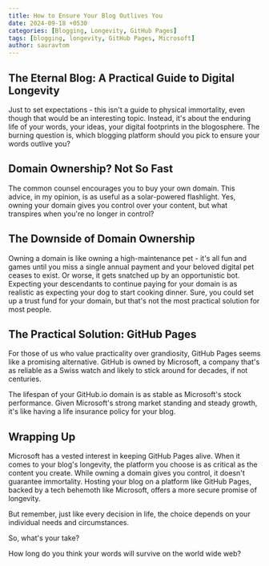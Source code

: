 ```yaml
---
title: How to Ensure Your Blog Outlives You
date: 2024-09-18 +0530
categories: [Blogging, Longevity, GitHub Pages]
tags: [blogging, longevity, GitHub Pages, Microsoft]
author: sauravtom
---
```


## The Eternal Blog: A Practical Guide to Digital Longevity

Just to set expectations - this isn't a guide to physical immortality, even though that would be an interesting topic. Instead, it's about the enduring life of your words, your ideas, your digital footprints in the blogosphere. The burning question is, which blogging platform should you pick to ensure your words outlive you?

## Domain Ownership? Not So Fast

The common counsel encourages you to buy your own domain. This advice, in my opinion, is as useful as a solar-powered flashlight. Yes, owning your domain gives you control over your content, but what transpires when you're no longer in control?

## The Downside of Domain Ownership

Owning a domain is like owning a high-maintenance pet - it's all fun and games until you miss a single annual payment and your beloved digital pet ceases to exist. Or worse, it gets snatched up by an opportunistic bot. Expecting your descendants to continue paying for your domain is as realistic as expecting your dog to start cooking dinner. Sure, you could set up a trust fund for your domain, but that's not the most practical solution for most people.

## The Practical Solution: GitHub Pages

For those of us who value practicality over grandiosity, GitHub Pages seems like a promising alternative. GitHub is owned by Microsoft, a company that's as reliable as a Swiss watch and likely to stick around for decades, if not centuries.

The lifespan of your GitHub.io domain is as stable as Microsoft's stock performance. Given Microsoft's strong market standing and steady growth, it's like having a life insurance policy for your blog.

## Wrapping Up

Microsoft has a vested interest in keeping GitHub Pages alive. When it comes to your blog's longevity, the platform you choose is as critical as the content you create. While owning a domain gives you control, it doesn't guarantee immortality. Hosting your blog on a platform like GitHub Pages, backed by a tech behemoth like Microsoft, offers a more secure promise of longevity.

But remember, just like every decision in life, the choice depends on your individual needs and circumstances. 

So, what's your take? 

How long do you think your words will survive on the world wide web?
